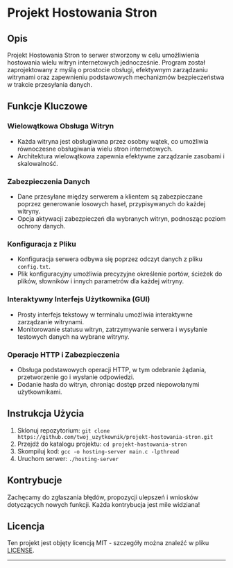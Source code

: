 # Projekt Hostowania Stron

## Opis

Projekt Hostowania Stron to serwer stworzony w celu umożliwienia hostowania wielu witryn internetowych jednocześnie. Program został zaprojektowany z myślą o prostocie obsługi, efektywnym zarządzaniu witrynami oraz zapewnieniu podstawowych mechanizmów bezpieczeństwa w trakcie przesyłania danych.

## Funkcje Kluczowe

### Wielowątkowa Obsługa Witryn
- Każda witryna jest obsługiwana przez osobny wątek, co umożliwia równoczesne obsługiwania wielu stron internetowych.
- Architektura wielowątkowa zapewnia efektywne zarządzanie zasobami i skalowalność.

### Zabezpieczenia Danych
- Dane przesyłane między serwerem a klientem są zabezpieczane poprzez generowanie losowych haseł, przypisywanych do każdej witryny.
- Opcja aktywacji zabezpieczeń dla wybranych witryn, podnosząc poziom ochrony danych.

### Konfiguracja z Pliku
- Konfiguracja serwera odbywa się poprzez odczyt danych z pliku `config.txt`.
- Plik konfiguracyjny umożliwia precyzyjne określenie portów, ścieżek do plików, słowników i innych parametrów dla każdej witryny.

### Interaktywny Interfejs Użytkownika (GUI)
- Prosty interfejs tekstowy w terminalu umożliwia interaktywne zarządzanie witrynami.
- Monitorowanie statusu witryn, zatrzymywanie serwera i wysyłanie testowych danych na wybrane witryny.

### Operacje HTTP i Zabezpieczenia
- Obsługa podstawowych operacji HTTP, w tym odebranie żądania, przetworzenie go i wysłanie odpowiedzi.
- Dodanie hasła do witryn, chroniąc dostęp przed niepowołanymi użytkownikami.

## Instrukcja Użycia

1. Sklonuj repozytorium: `git clone https://github.com/twoj_uzytkownik/projekt-hostowania-stron.git`
2. Przejdź do katalogu projektu: `cd projekt-hostowania-stron`
3. Skompiluj kod: `gcc -o hosting-server main.c -lpthread`
4. Uruchom serwer: `./hosting-server`

## Kontrybucje

Zachęcamy do zgłaszania błędów, propozycji ulepszeń i wniosków dotyczących nowych funkcji. Każda kontrybucja jest mile widziana!

## Licencja

Ten projekt jest objęty licencją MIT - szczegóły można znaleźć w pliku [LICENSE](LICENSE).

---
